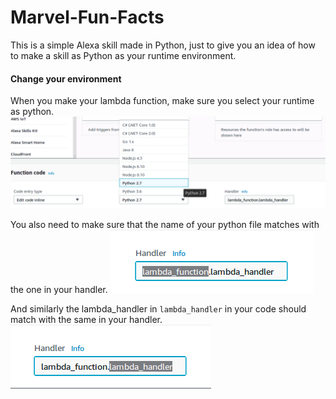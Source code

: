 # Marvel-Fun-Facts

This is a simple Alexa skill made in Python, just to give you an idea of how to make a skill as Python as your runtime environment.

#### Change your environment
When you make your lambda function, make sure you select your runtime as python.
![select Python(2.7/3.5) as your runtime](images/Python_Runtime.png)

You also need to make sure that the name of your python file matches with the one in your handler.
![file name should be lambda_function](images/lambda_function.png)

And similarly the lambda_handler in `lambda_handler` in your code should match with the same in your handler.
![function names should match](images/lambda_handler.png)

